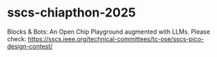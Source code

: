 # sscs-chiapthon-2025
Blocks &amp; Bots: An Open Chip Playground augmented with LLMs. Please check: https://sscs.ieee.org/technical-committees/tc-ose/sscs-pico-design-contest/
